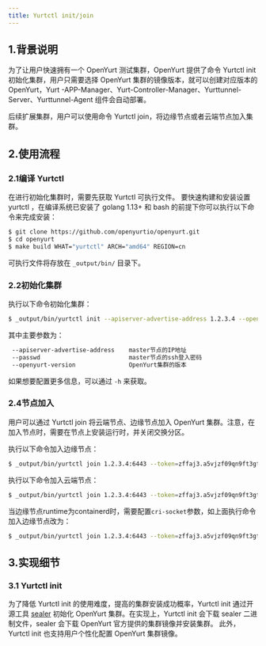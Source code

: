 ```yaml
---
title: Yurtctl init/join
---
```


## 1.背景说明

为了让用户快速拥有一个 OpenYurt 测试集群，OpenYurt 提供了命令 Yurtctl init 初始化集群，用户只需要选择 OpenYurt 集群的镜像版本，就可以创建对应版本的 OpenYurt，Yurt -APP-Manager、Yurt-Controller-Manager、Yurttunnel-Server、Yurttunnel-Agent 组件会自动部署。

后续扩展集群，用户可以使用命令 Yurtctl join，将边缘节点或者云端节点加入集群。



## 2.使用流程

### 2.1编译 Yurtctl
在进行初始化集群时，需要先获取 Yurtctl 可执行文件。
要快速构建和安装设置 yurtctl ，在编译系统已安装了 golang 1.13+ 和 bash 的前提下你可以执行以下命令来完成安装：

```sh
$ git clone https://github.com/openyurtio/openyurt.git
$ cd openyurt
$ make build WHAT="yurtctl" ARCH="amd64" REGION=cn
```

可执行文件将存放在 `_output/bin/` 目录下。

### 2.2初始化集群

执行以下命令初始化集群：

```sh
$ _output/bin/yurtctl init --apiserver-advertise-address 1.2.3.4 --openyurt-version v0.5.0 --passwd 1234
```

其中主要参数为：

```sh
 --apiserver-advertise-address    master节点的IP地址
 --passwd                         master节点的ssh登入密码
 --openyurt-version               OpenYurt集群的版本
```

如果想要配置更多信息，可以通过 `-h`  来获取。

### 2.4节点加入

用户可以通过 Yurtctl join 将云端节点、边缘节点加入 OpenYurt 集群。注意，在加入节点时，需要在节点上安装运行时，并关闭交换分区。

执行以下命令加入边缘节点：

```sh
$ _output/bin/yurtctl join 1.2.3.4:6443 --token=zffaj3.a5vjzf09qn9ft3gt --node-type=edge --discovery-token-unsafe-skip-ca-verification --v=5
```

执行以下命令加入云端节点：

```sh
$ _output/bin/yurtctl join 1.2.3.4:6443 --token=zffaj3.a5vjzf09qn9ft3gt --node-type=cloud --discovery-token-unsafe-skip-ca-verification --v=5
```
当边缘节点runtime为containerd时，需要配置`cri-socket`参数，如上面执行命令加入边缘节点改为：
```sh
$ _output/bin/yurtctl join 1.2.3.4:6443 --token=zffaj3.a5vjzf09qn9ft3gt --node-type=edge --discovery-token-unsafe-skip-ca-verification --cri-socket=/run/containerd/containerd.sock --v=5
```


## 3.实现细节
### 3.1 Yurtctl init
为了降低 Yurtctl init 的使用难度，提高的集群安装成功概率，Yurtctl init 通过开源工具 [sealer](https://github.com/alibaba/sealer) 
初始化 OpenYurt 集群。在实现上，Yurtctl init 会下载 sealer 二进制文件，sealer 会下载 OpenYurt 官方提供的集群镜像并安装集群。
此外，Yurtctl init 也支持用户个性化配置 OpenYurt 集群镜像。
